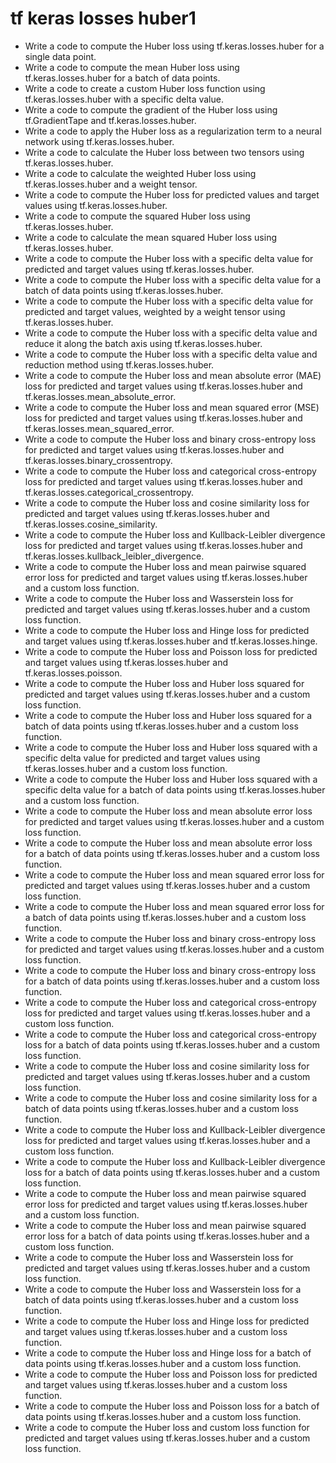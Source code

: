# tf keras losses huber1

- Write a code to compute the Huber loss using tf.keras.losses.huber for a single data point.
- Write a code to compute the mean Huber loss using tf.keras.losses.huber for a batch of data points.
- Write a code to create a custom Huber loss function using tf.keras.losses.huber with a specific delta value.
- Write a code to compute the gradient of the Huber loss using tf.GradientTape and tf.keras.losses.huber.
- Write a code to apply the Huber loss as a regularization term to a neural network using tf.keras.losses.huber.
- Write a code to calculate the Huber loss between two tensors using tf.keras.losses.huber.
- Write a code to calculate the weighted Huber loss using tf.keras.losses.huber and a weight tensor.
- Write a code to compute the Huber loss for predicted values and target values using tf.keras.losses.huber.
- Write a code to compute the squared Huber loss using tf.keras.losses.huber.
- Write a code to calculate the mean squared Huber loss using tf.keras.losses.huber.
- Write a code to compute the Huber loss with a specific delta value for predicted and target values using tf.keras.losses.huber.
- Write a code to compute the Huber loss with a specific delta value for a batch of data points using tf.keras.losses.huber.
- Write a code to compute the Huber loss with a specific delta value for predicted and target values, weighted by a weight tensor using tf.keras.losses.huber.
- Write a code to compute the Huber loss with a specific delta value and reduce it along the batch axis using tf.keras.losses.huber.
- Write a code to compute the Huber loss with a specific delta value and reduction method using tf.keras.losses.huber.
- Write a code to compute the Huber loss and mean absolute error (MAE) loss for predicted and target values using tf.keras.losses.huber and tf.keras.losses.mean_absolute_error.
- Write a code to compute the Huber loss and mean squared error (MSE) loss for predicted and target values using tf.keras.losses.huber and tf.keras.losses.mean_squared_error.
- Write a code to compute the Huber loss and binary cross-entropy loss for predicted and target values using tf.keras.losses.huber and tf.keras.losses.binary_crossentropy.
- Write a code to compute the Huber loss and categorical cross-entropy loss for predicted and target values using tf.keras.losses.huber and tf.keras.losses.categorical_crossentropy.
- Write a code to compute the Huber loss and cosine similarity loss for predicted and target values using tf.keras.losses.huber and tf.keras.losses.cosine_similarity.
- Write a code to compute the Huber loss and Kullback-Leibler divergence loss for predicted and target values using tf.keras.losses.huber and tf.keras.losses.kullback_leibler_divergence.
- Write a code to compute the Huber loss and mean pairwise squared error loss for predicted and target values using tf.keras.losses.huber and a custom loss function.
- Write a code to compute the Huber loss and Wasserstein loss for predicted and target values using tf.keras.losses.huber and a custom loss function.
- Write a code to compute the Huber loss and Hinge loss for predicted and target values using tf.keras.losses.huber and tf.keras.losses.hinge.
- Write a code to compute the Huber loss and Poisson loss for predicted and target values using tf.keras.losses.huber and tf.keras.losses.poisson.
- Write a code to compute the Huber loss and Huber loss squared for predicted and target values using tf.keras.losses.huber and a custom loss function.
- Write a code to compute the Huber loss and Huber loss squared for a batch of data points using tf.keras.losses.huber and a custom loss function.
- Write a code to compute the Huber loss and Huber loss squared with a specific delta value for predicted and target values using tf.keras.losses.huber and a custom loss function.
- Write a code to compute the Huber loss and Huber loss squared with a specific delta value for a batch of data points using tf.keras.losses.huber and a custom loss function.
- Write a code to compute the Huber loss and mean absolute error loss for predicted and target values using tf.keras.losses.huber and a custom loss function.
- Write a code to compute the Huber loss and mean absolute error loss for a batch of data points using tf.keras.losses.huber and a custom loss function.
- Write a code to compute the Huber loss and mean squared error loss for predicted and target values using tf.keras.losses.huber and a custom loss function.
- Write a code to compute the Huber loss and mean squared error loss for a batch of data points using tf.keras.losses.huber and a custom loss function.
- Write a code to compute the Huber loss and binary cross-entropy loss for predicted and target values using tf.keras.losses.huber and a custom loss function.
- Write a code to compute the Huber loss and binary cross-entropy loss for a batch of data points using tf.keras.losses.huber and a custom loss function.
- Write a code to compute the Huber loss and categorical cross-entropy loss for predicted and target values using tf.keras.losses.huber and a custom loss function.
- Write a code to compute the Huber loss and categorical cross-entropy loss for a batch of data points using tf.keras.losses.huber and a custom loss function.
- Write a code to compute the Huber loss and cosine similarity loss for predicted and target values using tf.keras.losses.huber and a custom loss function.
- Write a code to compute the Huber loss and cosine similarity loss for a batch of data points using tf.keras.losses.huber and a custom loss function.
- Write a code to compute the Huber loss and Kullback-Leibler divergence loss for predicted and target values using tf.keras.losses.huber and a custom loss function.
- Write a code to compute the Huber loss and Kullback-Leibler divergence loss for a batch of data points using tf.keras.losses.huber and a custom loss function.
- Write a code to compute the Huber loss and mean pairwise squared error loss for predicted and target values using tf.keras.losses.huber and a custom loss function.
- Write a code to compute the Huber loss and mean pairwise squared error loss for a batch of data points using tf.keras.losses.huber and a custom loss function.
- Write a code to compute the Huber loss and Wasserstein loss for predicted and target values using tf.keras.losses.huber and a custom loss function.
- Write a code to compute the Huber loss and Wasserstein loss for a batch of data points using tf.keras.losses.huber and a custom loss function.
- Write a code to compute the Huber loss and Hinge loss for predicted and target values using tf.keras.losses.huber and a custom loss function.
- Write a code to compute the Huber loss and Hinge loss for a batch of data points using tf.keras.losses.huber and a custom loss function.
- Write a code to compute the Huber loss and Poisson loss for predicted and target values using tf.keras.losses.huber and a custom loss function.
- Write a code to compute the Huber loss and Poisson loss for a batch of data points using tf.keras.losses.huber and a custom loss function.
- Write a code to compute the Huber loss and custom loss function for predicted and target values using tf.keras.losses.huber and a custom loss function.